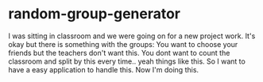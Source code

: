 # random-group-generator
I was sitting in classroom and we were going on for a new project work. It's okay but there is something with the groups: You want to choose your friends but the teachers don't want this. You dont want to count the classroom and split by this every time.. yeah things like this. So I want to have a easy application to handle this. Now I'm doing this.
